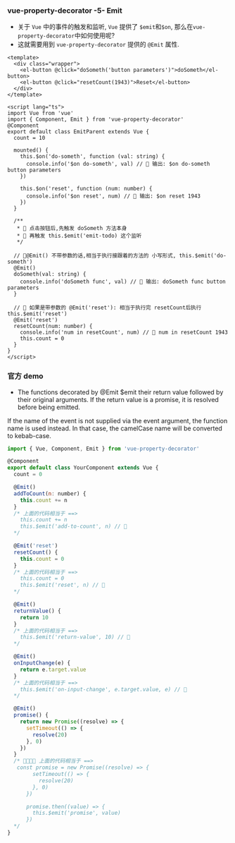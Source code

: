 ### vue-property-decorator -5- Emit
- 关于 `Vue` 中的事件的触发和监听, `Vue` 提供了 `$emit`和`$on`, 那么在`vue-property-decorator`中如何使用呢?
- 这就需要用到 `vue-property-decorator` 提供的 `@Emit` 属性.
```vue
<template>
  <div class="wrapper">
    <el-button @click="doSometh('button parameters')">doSometh</el-button>
    <el-button @click="resetCount(1943)">Reset</el-button>
  </div>
</template>

<script lang="ts">
import Vue from 'vue'
import { Component, Emit } from 'vue-property-decorator'
@Component
export default class EmitParent extends Vue {
  count = 10

  mounted() {
    this.$on('do-someth', function (val: string) {
      console.info('$on do-someth', val) // 🎃 输出: $on do-someth button parameters
    })

    this.$on('reset', function (num: number) {
      console.info('$on reset', num) // 🎃 输出: $on reset 1943
    })
  }

  /**
   * 🎃 点击按钮后,先触发 doSometh 方法本身
   * 🎃 再触发 this.$emit('emit-todo) 这个监听
   */

  // 🎃@Emit() 不带参数的话,相当于执行接跟着的方法的 小写形式, this.$emit('do-someth')
  @Emit()
  doSometh(val: string) {
    console.info('doSometh func', val) // 🎃 输出: doSometh func button parameters
  }

  // 🎃 如果是带参数的 @Emit('reset'): 相当于执行完 resetCount后执行 this.$emit('reset')
  @Emit('reset')
  resetCount(num: number) {
    console.info('num in resetCount', num) // 🎃 num in resetCount 1943
    this.count = 0
  }
}
</script>
```

### 官方 demo
- The functions decorated by @Emit $emit their return value followed by their original arguments. If the return value is a promise, it is resolved before being emitted.

If the name of the event is not supplied via the event argument, the function name is used instead. In that case, the camelCase name will be converted to kebab-case.
```js
import { Vue, Component, Emit } from 'vue-property-decorator'

@Component
export default class YourComponent extends Vue {
  count = 0

  @Emit()
  addToCount(n: number) {
    this.count += n
  }
  /* 上面的代码相当于 ==>
    this.count += n
    this.$emit('add-to-count', n) // 🎃
  */

  @Emit('reset')
  resetCount() {
    this.count = 0
  }
  /* 上面的代码相当于 ==>
    this.count = 0
    this.$emit('reset', n) // 🎃
  */

  @Emit()
  returnValue() {
    return 10
  }
  /* 上面的代码相当于 ==>
    this.$emit('return-value', 10) // 🎃
  */

  @Emit()
  onInputChange(e) {
    return e.target.value
  }
  /* 上面的代码相当于 ==>
    this.$emit('on-input-change', e.target.value, e) // 🎃
  */

  @Emit()
  promise() {
    return new Promise((resolve) => {
      setTimeout(() => {
        resolve(20)
      }, 0)
    })
  }
  /* 🎃🎃🎃🎃 上面的代码相当于 ==>
   const promise = new Promise((resolve) => {
        setTimeout(() => {
          resolve(20)
        }, 0)
      })

      promise.then((value) => {
        this.$emit('promise', value)
      })
  */
}
```